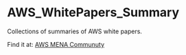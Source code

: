 # AWS_WhitePapers_Summary


Collections of summaries of AWS white papers. 


Find it at:  <a href="https://dev.to/awsmenacommunity"> AWS MENA Communuty </a>

  
